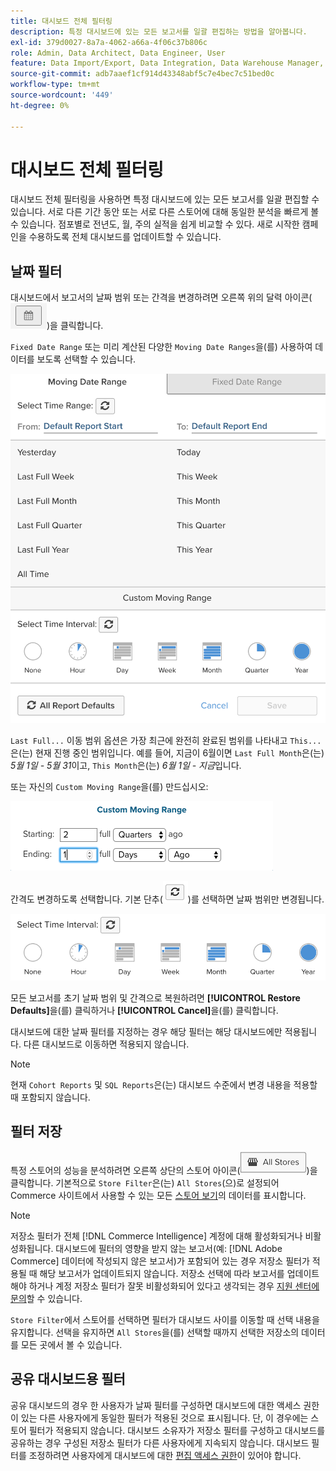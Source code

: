 ```yaml
---
title: 대시보드 전체 필터링
description: 특정 대시보드에 있는 모든 보고서를 일괄 편집하는 방법을 알아봅니다.
exl-id: 379d0027-8a7a-4062-a66a-4f06c37b806c
role: Admin, Data Architect, Data Engineer, User
feature: Data Import/Export, Data Integration, Data Warehouse Manager, Commerce Tables
source-git-commit: adb7aaef1cf914d43348abf5c7e4bec7c51bed0c
workflow-type: tm+mt
source-wordcount: '449'
ht-degree: 0%

---
```


# 대시보드 전체 필터링

대시보드 전체 필터링을 사용하면 특정 대시보드에 있는 모든 보고서를 일괄 편집할 수 있습니다. 서로 다른 기간 동안 또는 서로 다른 스토어에 대해 동일한 분석을 빠르게 볼 수 있습니다. 점포별로 전년도, 월, 주의 실적을 쉽게 비교할 수 있다. 새로 시작한 캠페인을 수용하도록 전체 대시보드를 업데이트할 수 있습니다.

## 날짜 필터

대시보드에서 보고서의 날짜 범위 또는 간격을 변경하려면 오른쪽 위의 달력 아이콘(![달력](../../assets/calendar-button.png))을 클릭합니다.

`Fixed Date Range` 또는 미리 계산된 다양한 `Moving Date Ranges`을(를) 사용하여 데이터를 보도록 선택할 수 있습니다.

![날짜 범위 이동](../../assets/moving_date_ranges.png)

`Last Full...` 이동 범위 옵션은 가장 최근에 완전히 완료된 범위를 나타내고 `This...`은(는) 현재 진행 중인 범위입니다. 예를 들어, 지금이 6월이면 `Last Full Month`은(는) _5월 1일 - 5월 31_&#x200B;이고, `This Month`은(는) _6월 1일 - 지금_&#x200B;입니다.

또는 자신의 `Custom Moving Range`을(를) 만드십시오\:

![사용자 지정 이동 범위](../../assets/custom-moving-range.png)

간격도 변경하도록 선택합니다. 기본 단추(![시간 간격 기본값](../../assets/time_interval_default.png))를 선택하면 날짜 범위만 변경됩니다.

![시간 간격](../../assets/time_interval.png)

모든 보고서를 초기 날짜 범위 및 간격으로 복원하려면 **[!UICONTROL Restore Defaults]**&#x200B;을(를) 클릭하거나 **[!UICONTROL Cancel]**&#x200B;을(를) 클릭합니다.

대시보드에 대한 날짜 필터를 지정하는 경우 해당 필터는 해당 대시보드에만 적용됩니다. 다른 대시보드로 이동하면 적용되지 않습니다.

>[!NOTE]
>
>현재 `Cohort Reports` 및 `SQL Reports`은(는) 대시보드 수준에서 변경 내용을 적용할 때 포함되지 않습니다.

## 필터 저장

특정 스토어의 성능을 분석하려면 오른쪽 상단의 스토어 아이콘(![스토어 필터](../../assets/store-filter.png))을 클릭합니다. 기본적으로 `Store Filter`은(는) `All Stores`(으)로 설정되어 Commerce 사이트에서 사용할 수 있는 모든 [스토어 보기](https://experienceleague.adobe.com/docs/commerce-admin/stores-sales/site-store/store-views.html)의 데이터를 표시합니다.

>[!NOTE]
>
>저장소 필터가 전체 [!DNL Commerce Intelligence] 계정에 대해 활성화되거나 비활성화됩니다. 대시보드에 필터의 영향을 받지 않는 보고서(예: [!DNL Adobe Commerce] 데이터에 작성되지 않은 보고서)가 포함되어 있는 경우 저장소 필터가 적용될 때 해당 보고서가 업데이트되지 않습니다. 저장소 선택에 따라 보고서를 업데이트해야 하거나 계정 저장소 필터가 잘못 비활성화되어 있다고 생각되는 경우 [지원 센터에 문의](https://experienceleague.adobe.com/docs/commerce-knowledge-base/kb/troubleshooting/miscellaneous/mbi-service-policies.html)할 수 있습니다.

`Store Filter`에서 스토어를 선택하면 필터가 대시보드 사이를 이동할 때 선택 내용을 유지합니다. 선택을 유지하면 `All Stores`을(를) 선택할 때까지 선택한 저장소의 데이터를 모든 곳에서 볼 수 있습니다.

## 공유 대시보드용 필터

공유 대시보드의 경우 한 사용자가 날짜 필터를 구성하면 대시보드에 대한 액세스 권한이 있는 다른 사용자에게 동일한 필터가 적용된 것으로 표시됩니다. 단, 이 경우에는 스토어 필터가 적용되지 않습니다. 대시보드 소유자가 저장소 필터를 구성하고 대시보드를 공유하는 경우 구성된 저장소 필터가 다른 사용자에게 지속되지 않습니다. 대시보드 필터를 조정하려면 사용자에게 대시보드에 대한 [편집 액세스 권한](../../data-user/dashboards/share-dashboard-with-users.md)이 있어야 합니다.
